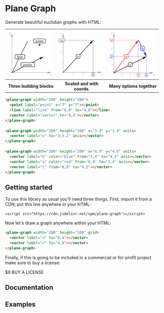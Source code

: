 # Plane Graph

Generate beautiful euclidian graphs with HTML:

<table>
  <tr>
    <td>
      <img width="300px" src="./examples/simple.svg" />
    </td>
    <td>
      <img width="300px" src="./examples/scale.svg" />
    </td>
    <td>
      <img width="300px" src="./examples/complete.svg" />
    </td>
  </tr>
    <tr>
      <th>Three building blocks</th>
      </th>
      <th>Scaled and with coords.</th>
      <th>Many options together</th>
    </tr>
</table>

```html
<plane-graph width="200" height="200">
  <point label="point" x="7" y="7"></point>
  <line label="line" from="0,0" to="4,8"></line>
  <vector label="vector" to="8,4"></vector>
</plane-graph>

<plane-graph width="200" height="200" x="3.9" y="3.9" units>
  <vector label="v" to="3,3.2" axis></vector>
</plane-graph>

<plane-graph width="200" height="200" x="4.9" y="4.9" units>
  <vector label="b" color="blue" from="3,4" to="4,2" axis></vector>
  <vector label="a" color="red" from="0,0" to="3,4" axis></vector>
  <vector label="c" from="0,0" to="4,2"></vector>
</plane-graph>
```

## Getting started

To use this library as usual you'll need three things. First, import it from a CDN; put this line anywhere in your HTML:

```
<script src="https://cdn.jsdelivr.net/npm/plane-graph"></script>
```

Now let's draw a graph anywhere within your HTML:

```html
<plane-graph width="200" height="200" grid>
  <vector label="u" to="8,4"></vector>
  <vector label="v" to="4,8"></vector>
</plane-graph>
```

Finally, if this is going to be included in a commercial or for-profit project make sure to buy a license:

\$9 BUY A LICENSE

## Documentation

### <plane-graph>

### <vector>

### <line>

### <point>

### <label>

### <text>

## Examples
